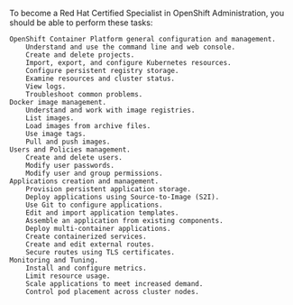 To become a Red Hat Certified Specialist in OpenShift Administration, you should be able to perform these tasks:

    OpenShift Container Platform general configuration and management.
        Understand and use the command line and web console.
        Create and delete projects.
        Import, export, and configure Kubernetes resources.
        Configure persistent registry storage.
        Examine resources and cluster status.
        View logs.
        Troubleshoot common problems.
    Docker image management.
        Understand and work with image registries.
        List images.
        Load images from archive files.
        Use image tags.
        Pull and push images.
    Users and Policies management.
        Create and delete users.
        Modify user passwords.
        Modify user and group permissions.
    Applications creation and management.
        Provision persistent application storage.
        Deploy applications using Source-to-Image (S2I).
        Use Git to configure applications.
        Edit and import application templates.
        Assemble an application from existing components.
        Deploy multi-container applications.
        Create containerized services.
        Create and edit external routes.
        Secure routes using TLS certificates.
    Monitoring and Tuning.
        Install and configure metrics.
        Limit resource usage.
        Scale applications to meet increased demand.
        Control pod placement across cluster nodes.
